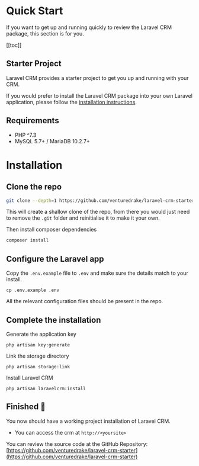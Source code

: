 # Quick Start

If you want to get up and running quickly to review the Laravel CRM package, this section is for you.

[[toc]]

## Starter Project

Laravel CRM provides a starter project to get you up and running with your CRM.

If you would prefer to install the Laravel CRM package into your own Laravel application, please follow the [installation instructions](/installation).


## Requirements

- PHP ^7.3
- MySQL 5.7+ / MariaDB 10.2.7+

# Installation

## Clone the repo

```bash
git clone --depth=1 https://github.com/venturedrake/laravel-crm-starter.git
```

This will create a shallow clone of the repo, from there you would just need to remove the `.git` folder and reinitialise it to make it your own.

Then install composer dependencies

```bash
composer install
```

## Configure the Laravel app

Copy the `.env.example` file to `.env` and make sure the details match to your install.

```shell
cp .env.example .env
```

All the relevant configuration files should be present in the repo.

## Complete the installation

Generate the application key

```
php artisan key:generate
```

Link the storage directory

```
php artisan storage:link
```

Install Laravel CRM

```
php artisan laravelcrm:install
```

## Finished 🚀

You now should have a working project installation of Laravel CRM. 

- You can access the crm at `http://<yoursite>`

You can review the source code at the GitHub Repository: [https://github.com/venturedrake/laravel-crm-starter](https://github.com/venturedrake/laravel-crm-starter)